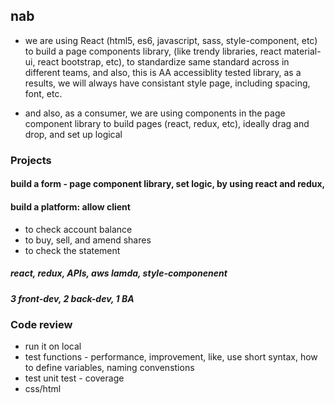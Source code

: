 ## nab

- we are using React (html5, es6, javascript, sass, style-component, etc) to build a page components library, (like trendy libraries, react material-ui, react bootstrap, etc), to standardize same standard across in different teams, and also, this is AA accessiblity tested library, as a results, we will always have consistant style page, including spacing, font, etc.

- and also, as a consumer, we are using components in the page component library to build pages (react, redux, etc), ideally drag and drop, and set up logical

### Projects
#### build a form - page component library, set logic, by using react and redux, 


#### build a platform: allow client
- to check account balance
- to buy, sell, and amend shares
- to check the statement
##### react, redux, APIs, aws lamda, style-componenent
##### 3 front-dev, 2 back-dev, 1 BA



### Code review
- run it on local
- test functions - performance, improvement, like, use short syntax, how to define variables, naming convenstions
- test unit test - coverage
- css/html
